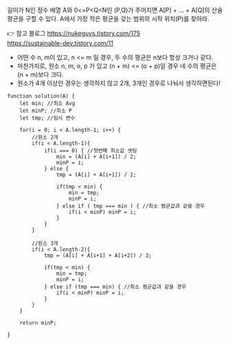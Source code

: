 길이가 N인 정수 배열 A와 0<=P<Q<N인 (P,Q)가 주어지면 A[P] + ... + A[Q]의 산술평균을 구할 수 있다. A에서 가장 작은 평균을 갖는 범위의 시작 위치(P)를 찾아라.

👉 참고 블로그 https://nukeguys.tistory.com/175 <br/>
https://sustainable-dev.tistory.com/11

- 어떤 수 n, m이 있고, n <= m 일 경우, 두 수의 평균은 n보다 항상 크거나 같다.
- 마찬가지로, 원소 n, m, o, p 가 있고 (n + m) <= (o + p)일 경우 네 수의 평균은 (n + m)보다 크다.
- 원소가 4개 이상인 경우는 생각하지 않고 2개, 3개인 경우로 나눠서 생각하면된다!

```
function solution(A) {
    let min; //최소 Avg
    let minP; //최소 P
    let tmp; //임시 변수

    for(i = 0; i < A.length-1; i++) {
        //원소 2개
        if(i < A.length-1){
            if(i === 0) { //첫번째 최소값 셋팅
                min = (A[i] + A[i+1]) / 2;
                minP = i;
            } else {
                tmp = (A[i] + A[i+1]) / 2;

                if(tmp < min) {
                    min = tmp;
                    minP = i;
                } else if ( tmp === min ) { //최소 평균값과 같을 경우
                    if(i < minP) minP = i;
                }
            }
        }

        //원소 3개
        if(i < A.length-2){
            tmp = (A[i] + A[i+1] + A[i+2]) / 3;

            if(tmp < min) {
                min = tmp;
                minP = i;
            } else if (tmp === min) { //최소 평균값과 같을 경우
                if(i < minP) minP = i;
            }
        }
    }

    return minP;

}
```
